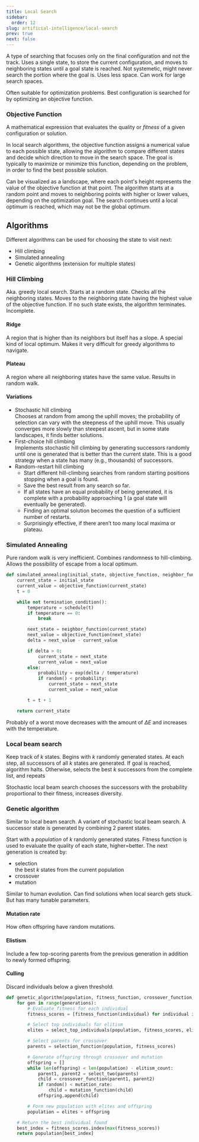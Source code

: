 ```yaml
---
title: Local Search
sidebar:
  order: 12
slug: artificial-intelligence/local-search
prev: true
next: false
---
```


A type of searching that focuses only on the final configuration and not the track. Uses a single state, to store the current configuration, and moves to neighboring states until a goal state is reached. Not systemetic, might never search the portion where the goal is. Uses less space. Can work for large search spaces.

Often suitable for optimization problems. Best configuration is searched for by optimizing an objective function.

### Objective Function

A mathematical expression that evaluates the quality or _fitness_ of a given configuration or solution.

In local search algorithms, the objective function assigns a numerical value to each possible state, allowing the algorithm to compare different states and decide which direction to move in the search space. The goal is typically to maximize or minimize this function, depending on the problem, in order to find the best possible solution.

Can be visualized as a landscape, where each point's height represents the value of the objective function at that point. The algorithm starts at a random point and moves to neighboring points with higher or lower values, depending on the optimization goal. The search continues until a local optimum is reached, which may not be the global optimum.

## Algorithms

Different algorithms can be used for choosing the state to visit next:
- Hill climbing
- Simulated annealing
- Genetic algorithms (extension for multiple states)

### Hill Climbing

Aka. greedy local search. Starts at a random state. Checks all the neighboring states. Moves to the neighboring state having the highest value of the objective function. If no such state exists, the algorithm terminates. Incomplete.

#### Ridge

A region that is higher than its neighbors but itself has a slope. A special kind of local optimum. Makes it very difficult for greedy algorithms to navigate.

#### Plateau

A region where all neighboring states have the same value. Results in random walk.

#### Variations

- Stochastic hill climbing   
  Chooses at random from among the uphill moves; the probability of
selection can vary with the steepness of the uphill move. This usually converges more slowly than steepest ascent, but in some state landscapes, it finds better solutions.
- First-choice hill climbing   
  Implements stochastic hill climbing by generating successors randomly until one is generated that is better than the current state. This is a good strategy when a state has many (e.g., thousands) of successors.
- Random-restart hill climbing
  - Start different hill-climbing searches from random starting positions
  stopping when a goal is found.
  - Save the best result from any search so far.
  - If all states have an equal probability of being generated, it is complete
  with a probability approaching 1 (a goal state will eventually be
  generated).
  - Finding an optimal solution becomes the question of a sufficient
  number of restarts.
  - Surprisingly effective, if there aren’t too many local maxima or plateau.

### Simulated Annealing

Pure random walk is very inefficient. Combines randomness to hill-climbing. Allows the possibility of escape from a local optimum.

```py
def simulated_annealing(initial_state, objective_function, neighbor_function, schedule):
    current_state = initial_state
    current_value = objective_function(current_state)
    t = 0

    while not termination_condition():
        temperature = schedule(t)
        if temperature == 0:
            break

        next_state = neighbor_function(current_state)
        next_value = objective_function(next_state)
        delta = next_value - current_value

        if delta > 0:
            current_state = next_state
            current_value = next_value
        else:
            probability = exp(delta / temperature)
            if random() < probability:
                current_state = next_state
                current_value = next_value

        t = t + 1

    return current_state
```

Probably of a worst move decreases with the amount of $\Delta E$  and increases with the temperature.

### Local beam search

Keep track of $k$ states. Begins with $k$ randomly generated states. At each step, all successors of all $k$
states are generated. If goal is reached, algorithm halts. Otherwise, selects the best $k$ successors from the complete list, and repeats

Stochastic local beam search chooses the successors with the probability proportional to their fitness, increases diversity.

### Genetic algorithm

Similar to local beam search. A variant of stochastic local beam search. A successor state is generated by combining 2 parent states.

Start with a _population_ of $k$ randomly generated states. Fitness function is used to evaluate the quality of each state, higher=better. The next generation is created by:
- selection   
  the best $k$ states from the current population
- crossover
- mutation

Similar to human evolution. Can find solutions when local search gets stuck. But has many tunable parameters.

#### Mutation rate

How often offspring have random mutations.

#### Elistism

Include a few top-scoring parents from the previous generation in addition to newly formed offspring.

#### Culling

Discard individuals below a given threshold.

```py
def genetic_algorithm(population, fitness_function, crossover_function, mutation_function, selection_function, generations, mutation_rate, elitism_count):
    for gen in range(generations):
        # Evaluate fitness for each individual
        fitness_scores = [fitness_function(individual) for individual in population]

        # Select top individuals for elitism
        elites = select_top_individuals(population, fitness_scores, elitism_count)

        # Select parents for crossover
        parents = selection_function(population, fitness_scores)

        # Generate offspring through crossover and mutation
        offspring = []
        while len(offspring) < len(population) - elitism_count:
            parent1, parent2 = select_two(parents)
            child = crossover_function(parent1, parent2)
            if random() < mutation_rate:
                child = mutation_function(child)
            offspring.append(child)

        # Form new population with elites and offspring
        population = elites + offspring

    # Return the best individual found
    best_index = fitness_scores.index(max(fitness_scores))
    return population[best_index]
```
